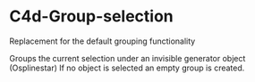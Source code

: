 # C4d-Group-selection

Replacement for the default grouping functionality

Groups the current selection under an invisible generator object (Osplinestar) If no object is selected an empty group is created.

